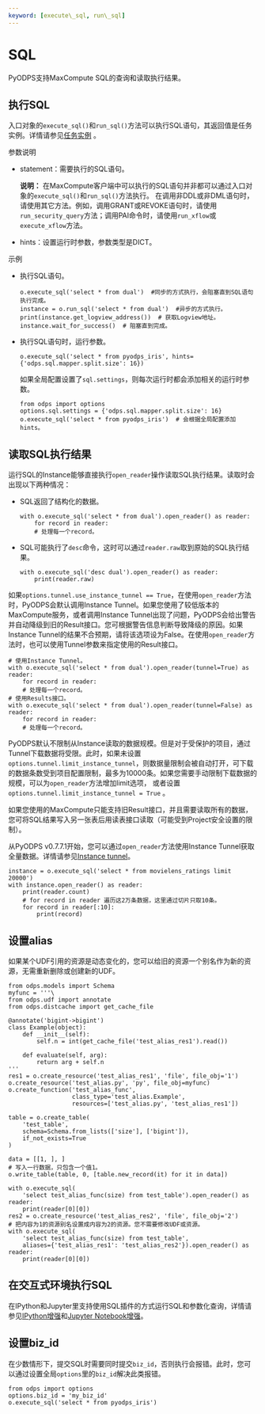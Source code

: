 ```yaml
---
keyword: [execute\_sql, run\_sql]
---
```


# SQL

PyODPS支持MaxCompute SQL的查询和读取执行结果。

## 执行SQL

入口对象的`execute_sql()`和`run_sql()`方法可以执行SQL语句，其返回值是任务实例。详情请参见[任务实例](/intl.zh-CN/开发/PyODPS/基本操作/任务实例.md) 。

参数说明

-   statement：需要执行的SQL语句。

    **说明：** 在MaxCompute客户端中可以执行的SQL语句并非都可以通过入口对象的`execute_sql()`和`run_sql()`方法执行。 在调用非DDL或非DML语句时，请使用其它方法。例如，调用GRANT或REVOKE语句时，请使用`run_security_query`方法；调用PAI命令时，请使用`run_xflow`或`execute_xflow`方法。

-   hints：设置运行时参数，参数类型是DICT。

示例

-   执行SQL语句。

    ```
    o.execute_sql('select * from dual')  #同步的方式执行，会阻塞直到SQL语句执行完成。
    instance = o.run_sql('select * from dual')  #异步的方式执行。
    print(instance.get_logview_address())  # 获取Logview地址。
    instance.wait_for_success()  # 阻塞直到完成。
    ```

-   执行SQL语句时，运行参数。

    ```
    o.execute_sql('select * from pyodps_iris', hints={'odps.sql.mapper.split.size': 16})
    ```

    如果全局配置设置了`sql.settings`，则每次运行时都会添加相关的运行时参数。

    ```
    from odps import options
    options.sql.settings = {'odps.sql.mapper.split.size': 16}
    o.execute_sql('select * from pyodps_iris')  # 会根据全局配置添加hints。
    ```


## 读取SQL执行结果

运行SQL的Instance能够直接执行`open_reader`操作读取SQL执行结果。读取时会出现以下两种情况：

-   SQL返回了结构化的数据。

    ```
    with o.execute_sql('select * from dual').open_reader() as reader:
        for record in reader:
        # 处理每一个record。
    ```

-   SQL可能执行了`desc`命令，这时可以通过`reader.raw`取到原始的SQL执行结果。

    ```
    with o.execute_sql('desc dual').open_reader() as reader:
        print(reader.raw)
    ```


如果`options.tunnel.use_instance_tunnel == True`，在使用`open_reader`方法时，PyODPS会默认调用Instance Tunnel。如果您使用了较低版本的MaxCompute服务，或者调用Instance Tunnel出现了问题，PyODPS会给出警告并自动降级到旧的Result接口。您可根据警告信息判断导致降级的原因。如果Instance Tunnel的结果不合预期，请将该选项设为False。在使用`open_reader`方法时，也可以使用Tunnel参数来指定使用的Result接口。

```
# 使用Instance Tunnel。
with o.execute_sql('select * from dual').open_reader(tunnel=True) as reader:
    for record in reader:
    # 处理每一个record。
# 使用Results接口。
with o.execute_sql('select * from dual').open_reader(tunnel=False) as reader:
    for record in reader:
    # 处理每一个record。
```

PyODPS默认不限制从Instance读取的数据规模。但是对于受保护的项目，通过Tunnel下载数据将受限。此时，如果未设置`options.tunnel.limit_instance_tunnel`，则数据量限制会被自动打开，可下载的数据条数受到项目配置限制，最多为10000条。如果您需要手动限制下载数据的规模，可以为`open_reader`方法增加limit选项， 或者设置`options.tunnel.limit_instance_tunnel = True` 。

如果您使用的MaxCompute只能支持旧Result接口，并且需要读取所有的数据，您可将SQL结果写入另一张表后用读表接口读取（可能受到Project安全设置的限制）。

从PyODPS v0.7.7.1开始，您可以通过`open_reader`方法使用Instance Tunnel获取全量数据。详情请参见[Instance tunnel](/intl.zh-CN/开发/数据上传下载/批量数据通道SDK介绍/InstanceTunnel.md)。

```
instance = o.execute_sql('select * from movielens_ratings limit 20000')
with instance.open_reader() as reader:
    print(reader.count)
    # for record in reader 遍历这2万条数据，这里通过切片只取10条。
    for record in reader[:10]:  
        print(record)
```

## 设置alias

如果某个UDF引用的资源是动态变化的，您可以给旧的资源一个别名作为新的资源，无需重新删除或创建新的UDF。

```
from odps.models import Schema
myfunc = '''\
from odps.udf import annotate
from odps.distcache import get_cache_file

@annotate('bigint->bigint')
class Example(object):
    def __init__(self):
        self.n = int(get_cache_file('test_alias_res1').read())

    def evaluate(self, arg):
        return arg + self.n
'''
res1 = o.create_resource('test_alias_res1', 'file', file_obj='1')
o.create_resource('test_alias.py', 'py', file_obj=myfunc)
o.create_function('test_alias_func',
                  class_type='test_alias.Example',
                  resources=['test_alias.py', 'test_alias_res1'])

table = o.create_table(
    'test_table',
    schema=Schema.from_lists(['size'], ['bigint']),
    if_not_exists=True
)

data = [[1, ], ]
# 写入一行数据，只包含一个值1。
o.write_table(table, 0, [table.new_record(it) for it in data])

with o.execute_sql(
    'select test_alias_func(size) from test_table').open_reader() as reader:
    print(reader[0][0])
res2 = o.create_resource('test_alias_res2', 'file', file_obj='2')
# 把内容为1的资源别名设置成内容为2的资源。您不需要修改UDF或资源。
with o.execute_sql(
    'select test_alias_func(size) from test_table',
    aliases={'test_alias_res1': 'test_alias_res2'}).open_reader() as reader:
    print(reader[0][0])
```

## 在交互式环境执行SQL

在IPython和Jupyter里支持使用SQL插件的方式运行SQL和参数化查询，详情请参见[IPython增强]()和[Jupyter Notebook增强]()。

## 设置biz\_id

在少数情形下，提交SQL时需要同时提交`biz_id`，否则执行会报错。此时，您可以通过设置全局`options`里的`biz_id`解决此类报错。

```
from odps import options
options.biz_id = 'my_biz_id'
o.execute_sql('select * from pyodps_iris')
```

